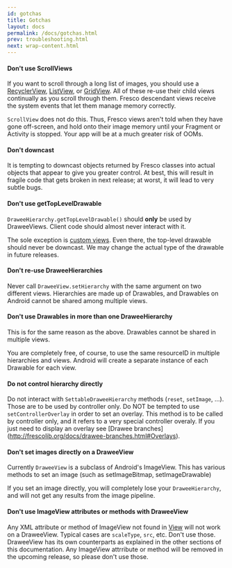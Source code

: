 ```yaml
---
id: gotchas
title: Gotchas
layout: docs
permalink: /docs/gotchas.html
prev: troubleshooting.html
next: wrap-content.html
---
```


#### Don't use ScrollViews

If you want to scroll through a long list of images, you should use a [RecyclerView](http://developer.android.com/reference/android/support/v7/widget/RecyclerView.html), [ListView](https://developer.android.com/reference/android/widget/ListView.html), or [GridView](https://developer.android.com/reference/android/widget/GridView.html). All of these re-use their child views continually as you scroll through them. Fresco descendant views receive the system events that let them manage memory correctly.

`ScrollView` does not do this. Thus, Fresco views aren't told when they have gone off-screen, and hold onto their image memory until your Fragment or Activity is stopped. Your app will be at a much greater risk of OOMs.

#### Don't downcast

It is tempting to downcast objects returned by Fresco classes into actual objects that appear to give you greater control. At best, this will result in fragile code that gets broken in next release; at worst, it will lead to very subtle bugs.

#### Don't use getTopLevelDrawable

`DraweeHierarchy.getTopLevelDrawable()` should **only** be used by DraweeViews. Client code should almost never interact with it. 

The sole exception is [custom views](writing-custom-views.html). Even there, the top-level drawable should never be downcast. We may change the actual type of the drawable in future releases.

#### Don't re-use DraweeHierarchies

Never call ```DraweeView.setHierarchy``` with the same argument on two different views. Hierarchies are made up of Drawables, and Drawables on Android cannot be shared among multiple views.

#### Don't use Drawables in more than one DraweeHierarchy

This is for the same reason as the above. Drawables cannot be shared in multiple views.

You are completely free, of course, to use the same resourceID in multiple hierarchies and views. Android will create a separate instance of each Drawable for each view.

#### Do not control hierarchy directly

Do not interact with `SettableDraweeHierarchy` methods (`reset`, `setImage`, ...). Those are to be used by controller only. Do NOT be tempted to use `setControllerOverlay` in order to set an overlay. This method is to be called by controller only, and it refers to a very special controller overaly. If you just need to display an overlay see [Drawee branches] (http://frescolib.org/docs/drawee-branches.html#Overlays).

#### Don't set images directly on a DraweeView

Currently ```DraweeView``` is a subclass of Android's ImageView. This has various methods to set an image (such as setImageBitmap, setImageDrawable)

If you set an image directly, you will completely lose your ```DraweeHierarchy```, and will not get any results from the image pipeline.

#### Don't use ImageView attributes or methods with DraweeView

Any XML attribute or method of ImageView not found in [View](http://developer.android.com/reference/android/view/View.html) will not work on a DraweeView. Typical cases are `scaleType`, `src`, etc. Don't use those. DraweeView has its own counterparts as explained in the other sections of this documentation. Any ImageView attrribute or method will be removed in the upcoming release, so please don't use those.
